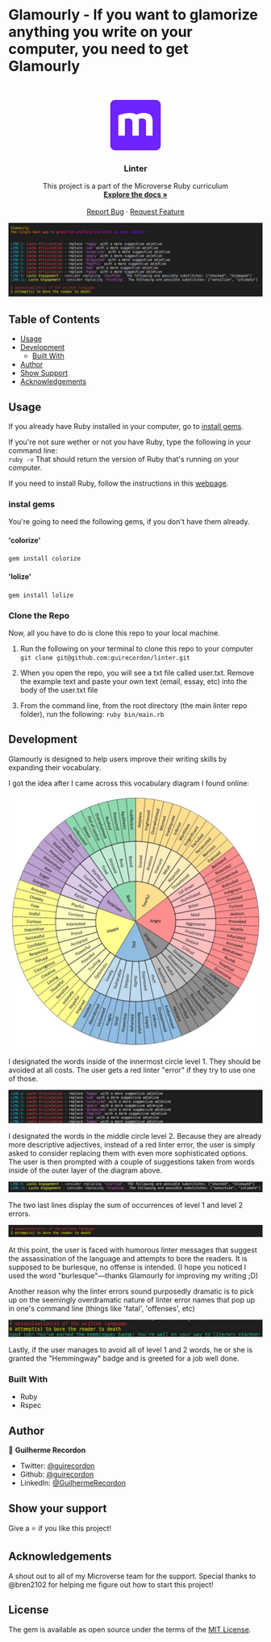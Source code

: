# Glamourly - If you want to glamorize anything you write on your computer, you need to get Glamourly

<br />
<p align="center">
  <a href="https://github.com/guirecordon/tic-tac-toe">
    <img src="attachments/microverse-logo.webp" alt="Logo" width="100" height="100">
  </a>

  <h3 align="center">Linter</h3>

  <p align="center">
    This project is a part of the Microverse Ruby curriculum
    <br />
    <a href="https://github.com/guirecordon/linter"><strong>Explore the docs »</strong></a>
    <br />
    <br />
    <a href="https://github.com/guirecordon/linter/issues">Report Bug</a>
    ·
    <a href="https://github.com/guirecordon/linter/issues">Request Feature</a>
  </p>
</p>

<p align="center">
  <img src="attachments/welcome.png">
<p>

## Table of Contents

* [Usage](#usage)
* [Development](#development)
  * [Built With](#built-with)
* [Author](#author)
* [Show Support](#show-your-support)
* [Acknowledgements](#acknowledgements)

## Usage

If you already have Ruby installed in your computer, go to [install gems](#install-gems).

If you're not sure wether or not you have Ruby, type the following in your command line:<br>
`ruby -v`
That should return the version of Ruby that's running on your computer. 

If you need to install Ruby, follow the instructions in this [webpage](https://www.ruby-lang.org/en/documentation/installation/).

### instal gems

You're going to need the following gems, if you don't have them already.

#### 'colorize'

`gem install colorize`

#### 'lolize'

`gem install lolize`

### Clone the Repo

Now, all you have to do is clone this repo to your local machine.

1. Run the following on your terminal to clone this repo to your computer <br>
    `git clone git@github.com:guirecordon/linter.git`

2. When you open the repo, you will see a txt file called user.txt.
   Remove the example text and paste your own text (email, essay, etc) into the body of the user.txt file 

3. From the command line, from the root directory (the main linter repo folder), run the following:
   `ruby bin/main.rb`

## Development

Glamourly is designed to help users improve their writing skills by expanding their vocabulary.

I got the idea after I came across this vocabulary diagram I found online: 

<img src="attachments/increase_your_vocabulary_diagram.jpg">

I designated the words inside of the innermost circle level 1. They should be avoided at all costs. The user gets a red linter "error" if they try to use one of those.

<img src="attachments/level1-error.png">

I designated the words in the middle circle level 2. Because they are already more descriptive adjectives, instead of a red linter error, the user is simply asked to consider replacing them with even more sophisticated options. The user is then prompted with a couple of suggestions taken from words inside of the outer layer of the diagram above.

<img src="attachments/level2-error.png">

The two last lines display the sum of occurrences of level 1 and level 2 errors. 

<img src="attachments/summary.png">

At this point, the user is faced with humorous linter messages that suggest the assassination of the language and attempts to bore the readers. It is supposed to be burlesque, no offense is intended. (I hope you noticed I used the word "burlesque"—thanks Glamourly for improving my writing ;D)

Another reason why the linter errors sound purposedly dramatic is to pick up on the seemingly overdramatic nature of linter error names that pop up in one's command line (things like 'fatal', 'offenses', etc) 

<img src="attachments/hemmingway.png">

Lastly, if the user manages to avoid all of level 1 and 2 words, he or she is granted the "Hemmingway" badge and is greeted for a job well done.


### Built With
* Ruby
* Rspec

## Author
👤 **Guilherme Recordon** 

- Twitter: [@guirecordon](https://twitter.com/guirecordon) 
- Github: [@guirecordon](https://github.com/guirecordon)
- LinkedIn: [@GuilhermeRecordon](www.linkedin.com/in/gui-recordon-marketingmba/)

## Show your support

Give a ⭐️ if you like this project!

## Acknowledgements

A shout out to all of my Microverse team for the support. Special thanks to @bren2102 for helping me figure out how to start this project!


## License

The gem is available as open source under the terms of the [MIT License](https://opensource.org/licenses/MIT).
